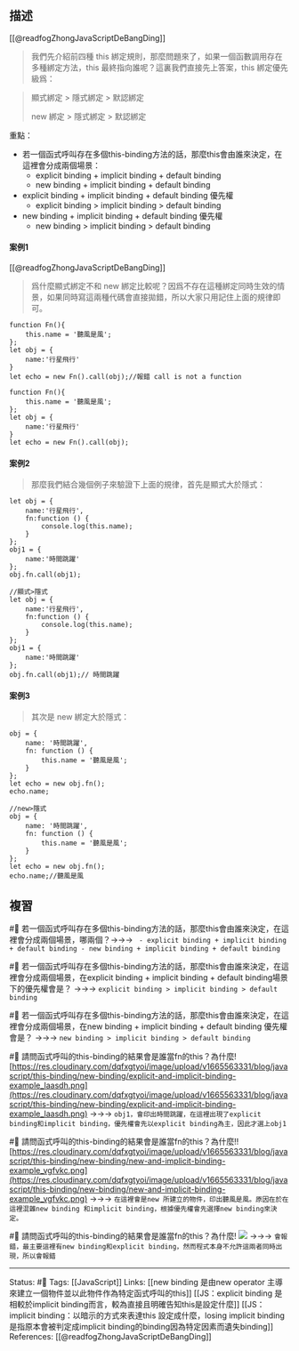 ## 描述

[[@readfogZhongJavaScriptDeBangDing]]
> 我們先介紹前四種 this 綁定規則，那麼問題來了，如果一個函數調用存在多種綁定方法，this 最終指向誰呢？這裏我們直接先上答案，this 綁定優先級爲：


> 顯式綁定 > 隱式綁定 > 默認綁定
>
>new 綁定 > 隱式綁定 > 默認綁定


重點：
- 若一個函式呼叫存在多個this-binding方法的話，那麼this會由誰來決定，在這裡會分成兩個場景：
	- explicit binding + implicit binding + default binding
	- new binding + implicit binding + default binding
- explicit binding + implicit binding + default binding 優先權
	- explicit binding > implicit binding > default binding
- new binding + implicit binding + default binding 優先權
	- new binding > implicit binding > default binding

#### 案例1
[[@readfogZhongJavaScriptDeBangDing]]
> 爲什麼顯式綁定不和 new 綁定比較呢？因爲不存在這種綁定同時生效的情景，如果同時寫這兩種代碼會直接拋錯，所以大家只用記住上面的規律即可。
```
function Fn(){
    this.name = '聽風是風';
};
let obj = {
    name:'行星飛行'
}
let echo = new Fn().call(obj);//報錯 call is not a function
```


```
function Fn(){
    this.name = '聽風是風';
};
let obj = {
    name:'行星飛行'
}
let echo = new Fn().call(obj);
```

#### 案例2
> 那麼我們結合幾個例子來驗證下上面的規律，首先是顯式大於隱式：
```
let obj = {
    name:'行星飛行',
    fn:function () {
        console.log(this.name);
    }
};
obj1 = {
    name:'時間跳躍'
};
obj.fn.call(obj1);
```

```
//顯式>隱式
let obj = {
    name:'行星飛行',
    fn:function () {
        console.log(this.name);
    }
};
obj1 = {
    name:'時間跳躍'
};
obj.fn.call(obj1);// 時間跳躍
```


#### 案例3 
> 其次是 new 綁定大於隱式：
```
obj = {
    name: '時間跳躍',
    fn: function () {
        this.name = '聽風是風';
    }
};
let echo = new obj.fn();
echo.name;
```



```
//new>隱式
obj = {
    name: '時間跳躍',
    fn: function () {
        this.name = '聽風是風';
    }
};
let echo = new obj.fn();
echo.name;//聽風是風
```


## 複習

#🧠 若一個函式呼叫存在多個this-binding方法的話，那麼this會由誰來決定，在這裡會分成兩個場景，哪兩個？->->-> `	- explicit binding + implicit binding + default binding - new binding + implicit binding + default binding`
<!--SR:!2022-10-23,8,250-->


#🧠 若一個函式呼叫存在多個this-binding方法的話，那麼this會由誰來決定，在這裡會分成兩個場景，在explicit binding + implicit binding + default binding場景下的優先權會是？ ->->-> `explicit binding > implicit binding > default binding`
<!--SR:!2022-10-15,3,250-->

#🧠 若一個函式呼叫存在多個this-binding方法的話，那麼this會由誰來決定，在這裡會分成兩個場景，在new binding + implicit binding + default binding 優先權會是？ ->->-> `new binding > implicit binding > default binding`
<!--SR:!2022-10-15,3,250-->

#🧠 請問函式呼叫的this-binding的結果會是誰當fn的this？為什麼![https://res.cloudinary.com/dqfxgtyoi/image/upload/v1665563331/blog/javascript/this-binding/new-binding/explicit-and-implicit-binding-example_laasdh.png](https://res.cloudinary.com/dqfxgtyoi/image/upload/v1665563331/blog/javascript/this-binding/new-binding/explicit-and-implicit-binding-example_laasdh.png) ->->-> `obj1，會印出時間跳躍，在這裡出現了explicit binding和implicit binding，優先權會先以explicit binding為主，因此才選上obj1`
<!--SR:!2022-10-15,3,250-->

#🧠 請問函式呼叫的this-binding的結果會是誰當fn的this？為什麼!![https://res.cloudinary.com/dqfxgtyoi/image/upload/v1665563331/blog/javascript/this-binding/new-binding/new-and-implicit-binding-example_vgfvkc.png](https://res.cloudinary.com/dqfxgtyoi/image/upload/v1665563331/blog/javascript/this-binding/new-binding/new-and-implicit-binding-example_vgfvkc.png) ->->-> `在這裡會是new 所建立的物件，印出聽風是風。原因在於在這裡混雜new binding 和implicit binding，根據優先權會先選擇new binding來決定。`
<!--SR:!2022-10-25,10,250-->

#🧠 請問函式呼叫的this-binding的結果會是誰當fn的this？為什麼! ![](https://res.cloudinary.com/dqfxgtyoi/image/upload/v1665563938/blog/javascript/this-binding/new-binding/new-and-explicit-binding-example_tmm8oa.png) ->->-> `會報錯，最主要這裡有new binding和explicit binding，然而程式本身不允許這兩者同時出現，所以會報錯`
<!--SR:!2022-10-24,9,250-->





---
Status: #🌱 
Tags:
[[JavaScript]]
Links:
[[new binding 是由new operator 主導來建立一個物件並以此物件作為特定函式呼叫的this]]
[[JS：explicit binding 是相較於implicit binding而言，較為直接且明確告知this是設定什麼]]
[[JS：implicit binding：以暗示的方式來表達this 設定成什麼，losing implicit binding 是指原本會被判定成implicit binding的binding因為特定因素而遺失binding]]
References:
[[@readfogZhongJavaScriptDeBangDing]]